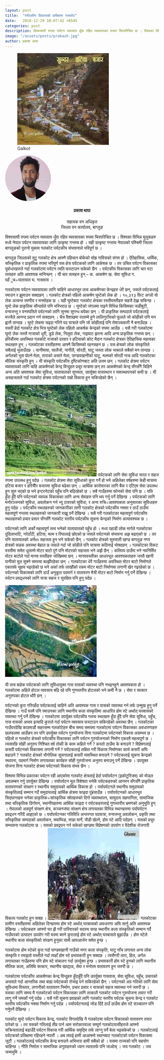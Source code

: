 ```yaml
---
layout: post
title:  "पर्यटकीय विकासको प्रतीक्षामा गलकोट"
date:   2016-12-29 10:07:42 +0545
categories: post
description: विश्वव्यापी रुपमा पर्यटन व्यवसाय धुँवा रहित व्यवसायका रुपमा चिरपरिचित छ । विश्वका विभिन्न मुलुकहरु मध्ये नेपाल पर्यटन ...| Galkot News, Khabar, Information
image: "/assets/posts/prakash.jpg"
author: प्रकाश थापा
---
```


<figure><img src="/assets/posts/sundargalkot.jpg"><figcaption>Galkot</figcaption></figure>
<div class="auth"><img src="/assets/posts/prakash.jpg" height="150px;" width="150px;" style="border-radius: 50%;"> <h4 align="center">प्रकाश थापा</h4><p align="center" style="font-size: 14px"> सहायक वन अधिकृत<br>
जिल्ला वन कार्यालय, बाग्लुङ</p></div>
विश्वव्यापी रुपमा पर्यटन व्यवसाय धुँवा रहित व्यवसायका रुपमा चिरपरिचित छ । विश्वका विभिन्न मुलुकहरु मध्ये नेपाल पर्यटन व्यवसायका लागि उत्कृष्ट गन्तव्य हो । यही उत्कृष्ट गन्तव्य नेपालको पश्चिमी जिल्ला बागलुङको पुरानो मुकाम गलकोट पर्यटकीय संभावनाले भरिपूर्ण छ ।


बागलुङ जिल्लाको मुटु गलकोट क्षेत्र आफ्नै पहिचान बोकेको सोह्र गाविसको संगम हो । ऐतिहासिक, धार्मिक, साँस्कृतिक र प्राकृतिक रुपमा भरिपूर्ण यस क्षेत्र पर्यटकको लागि आर्कषक छ । तर उचित पर्यटन विकासका पूर्वाधारहरुले गर्दा गलकोटमा पर्यटन त्यति फस्टाउन सकेको छैन । पर्यटकीय विकासका लागि चार वटा तत्वहरु अति आवश्यक मानिन्छन् । यी चार तत्वहरु हुन् – क. आकर्षण ख.  सेवा सुविधा ग. पहँुच÷यातायात  घ. गासवास ।


गलकोटमा पर्यटन व्यवसायका लागि चाहिने आधारभूत तत्व आकर्षणका केन्द्रहरु धेरै छन्, जसले पर्यटकलाई रमाउन र झुमाउन सक्दछन् । गलकोट क्षेत्रको पहिलो आकर्षण घुम्टेको लेक हो । १०,३९३ फिट अग्लो यो लेक अत्यन्त रमणीय र मनमोहक छ । यही घुम्टेबाट गलकोट क्षेत्रका रस्तीवस्तीहरु सहजै देख्न सकिन्छ । घुम्टे लेक प्राकृतिक सौन्दर्यले पनि भरिभराउ छ । घुम्टेको जंगलमा पाइने विभिन्न किसिमका जडीबुटी, वन्यजन्तु र वनस्पतिले पर्यटनको लागि सुनमा सुगन्ध थपेका छन् । यी प्राकृतिक सम्पदाले पर्यटकलाई मज्जैले आनन्द प्रदान गर्न सक्दछन् । चैत्र वैशाखमा राताम्मे हुने लालिगुराँसको फूलले जो कोहीको पनि मन ह्वात्तै तान्दछ । घुम्टे लेकमा चढ्दा गरिने पद यात्राले पनि जो कोहीलाई पनि रोमाञ्चकारी नै बनाउँदछ । यसरी हेर्दा गलकोट क्षेत्र भित्र घुम्टेको लेक पहिलो आकर्षक केन्द्रको रुपमा आउँछ । यसै गरी गलकोटमा घुम्टे लेक जस्तै गाजाको धुरी, डुडे लेक, निलुवा लेक, गाइघाट झरना आदि अन्य प्राकृतिक गन्तव्य छन् । हरिचौरमा अवस्थित गलकोटे राजाको दरवार र हटियाको कोट मैदान गलकोट क्षेत्रका ऐतिहासिक महत्वका स्थलहरु हुन् । गलकोटका वस्तीहरुमा आफ्नै किसिमको रहनसहन छ । यस क्षेत्रको लोक संस्कृतिले सबैलाई भुलाउँदछ । यानीमाया, सालैजो, नानीलै, सोरठी, घाटु जस्ता लोक भाकाले सबैको मन तान्दछ । अर्गलको भुस पोल्ने मेला, ताराको असारे मेला, पाण्डवखानीको घाटु, मल्मको सोरठी नाच आदि गलकोटका मौलिक संस्कृति हुन् । यी संस्कृति पर्यटकीय दृष्टिकोणबाट अति उत्तम छन् । गलकोट क्षेत्रमा पर्यटन व्यवसायको लागि चाहि आकर्षणको केन्द्र विन्दुहरु प्रचुर मात्रामा छन् तर आकर्षणको केन्द्र सँगसँगै चिहिने अन्य अति आवश्यक सेवा सुविधा, यातायातको सुगमता, उपर्युक्त वासस्थान र व्यवस्थापनको कमी छ । यी असहजताले गर्दा गलकोट क्षेत्रमा पर्यटनको राम्रो विकास हुन सकिरहेको छैन् ।

<img src="/assets/posts/galkotbus.jpg">
पर्यटकको लागि सेवा सुविधा सरल र सहज रुपमा उपलब्ध हुनु पर्दछ । गलकोट क्षेत्रमा सेवा सुविधाको कुरा गर्ने हो भने अहिलेका वर्षहरुमा केही मात्रामा हटिया बजार र हरिचौैर बजारमा सुविधा बढेका छन् । आर्थिक कारोवारका लागि बैंक र एटिएम सेवा उपलब्ध हुन सुरु भएको छ भने इन्टरनेटको पहुँच पनि बढिरहेको छ । सबै गाउँहरुमा फोनको सेवा पनि छ । यति हुँदा हुँदै पनि पर्यटनको व्यापक विकासका लागि अन्य सेवाहरु पनि थप गर्नु पर्ने देखिन्छ । पर्यटकको लागि मनोरञ्जनको सुविधा, अवलोकन गर्न भ्यु टावरको सुविधा, र अन्य रुचि÷आवश्यकता अनुसारका सुविधाहरु हुनु पर्दछ । पर्यटकीय स्थलहरुको जानकारीका लागी गलकोट क्षेत्रको पर्यटकीय नक्सा र ठाउँ ठाउँमा महत्वपूर्ण गन्तव्य स्थलहरुको जानकारी राख्नु पर्ने देखिन्छ । यसै गरी गलकोटका महत्वपूर्ण पर्यटकीय स्थलहरुको प्रचार प्रसार सँगसँगै गलकोट स्तरीय पर्यटकीय सूचना केन्द्रको निर्माण अत्यावश्यक छ ।


पर्यटनको लागि अर्को महत्वपूर्ण तत्व भनेको यातायातको पहुँच हो । मध्य पहाडी लोक मार्गले गलकोटका दुदिलाभाटि, नरेठाँटी, हटिया, मल्म र रिघालाई छोएको छ जसले पर्यटनको संभावना अझ बढाएको छ । तर पनि यातायातको अभैm सहजता हुन भने सकेको छैन् । गलकोट क्षेत्रको सुरुवाती खण्ड बागलुङ नगर क्षेत्रको सडक अवस्था बेहाल छ जसले गर्दा जो कोहीले पनि यात्रामा कठिनाई भोक्दछन् । गलकोटका विकट वस्तीमा समेत धुलाम्मे मोटर बाटो पुगे पनि मोटरको सहजता भने अझै छैन् । कतिपय ठाउँमा भने नवनिर्मित मोटर बाटोले गर्दा मानव वस्तीहरु जोखिममा छन् । मानववस्तीका आधारभूत आवश्यकताहरु जस्तै खानी पानीको मूल सुक्ने समस्या बल्झीरहेका छन् । गलकोटका धेरै गाउँहरुमा अवस्थित मोटर बाटो निर्माणले एकातर्फ भूक्षय भइरहेको छ भने अर्का तर्फ लाखौंको रकम मोटर बाटो निर्माणमा लगानी खेर गइरहेको छ । पर्यटनको विकासको लागि ठाउँ अनुकूल पदमार्ग र वातावरण मैत्री मोटर बाटो निर्माण गर्नु पर्ने देखिन्छ । पर्यटन प्रवद्र्धनको लागि यात्रा सहज र सुरक्षित पनि हुनु पर्दछ ।

<img src="/assets/posts/galkotbus2.jpg">

यी तत्व बाहेक पर्यटकको लागि सुविधायुक्त गास वासको व्यवस्था पनि नभइनहुने आवश्यकता हो । गलकोटमा अहिले होटल व्यवसाय बढि रहे पनि गुणस्तरीय होटलको भने कमी नै छ । सेवा र सत्कार अनुरुपका होटल थौरै छन् ।  

पर्यटनको कुरा गरिरहँदा पर्यटकलाई चाहिने अति आवश्यक गास र वासको व्यवस्था गर्न तर्फ उन्मुख हुनु पर्ने देखिन्छ । गाउँ घरमै पनि रमाउनका लागि स्थानीय कला संस्कृतिमा आधारित होम स्टे अर्थात् घरबासको व्यवस्था गर्नु पर्ने देखिन्छ । 
गलकोटमा उपर्युक्त पर्यटकीय गतव्य स्थलहरु हुँदा हुँदै पनि सेवा सुविधा, पहुँच, गास वासको अभाव इत्यादि कुराले गर्दा पर्यटन व्यवसाय फस्टाउन सकिरहेको अवस्था छैन् । गलकोटका गाउँघरदेखि काठमाडौं सहरसम्म गलकोटेहरु बीच समय समयमा गलकोटमा पर्यटन विकासका अवधारणाहरु छलफलमा आउँछन तर पनि उपर्युक्त पर्यटन गुरुयोजना विना गलकोटमा पर्यटनको विकास असम्भव छ । पहिलो त गलकोट क्षेत्रको पर्यटकीय विकासका लागि पर्यटन गुरुयोजनाको निर्माण एकदमै महत्वपूर्ण छ । त्यसपछि सोही अनुरुप निश्चित वर्ष तोकी के काम कहिले गर्ने ? कस्तो ठाउँमा के बनाउने ? विप्रेषणलाई कसरी पर्यटनको विकासमा लगानी गर्ने ? पर्यटकलाई लक्षित गरी विकास निर्माणका कार्य कसरी अघि बढाउने ? गलकोट क्षेत्रको भौगोलिक सूचनालाई कसरी व्यवस्थित बनाउने ? पर्यटकलाई सूचना केन्द्रको स्थापना, पदमार्ग निर्माण लगायतका कार्यहरु सोही गुरुयोजना अनुरुप बनाउनु पर्ने देखिन्छ । उपयुक्त योजना विना गलकोट क्षेत्रमा पर्यटनको विकास संभव छैन । 	

विश्वमा विभिन्न प्रकारका पर्यटन रही आएकोमा गलकोट क्षेत्रलाई हेर्दा पर्यापर्यटन (इकोटुरिजम) को मोडल अवलम्बन गर्नु उपर्युक्त देखिन्छ । पर्यापर्यटन मूल विशेषता भनेकै पर्यटकहरुको आगमन सँगसँगै प्राकृतिक वातावरणको संरक्षण र स्थानीय समुदायको आर्थिक विकास हो । पर्यापर्यटनले स्थानीय समुदायको संस्कृतिलाई सम्मान गर्दे समुदायलाई आर्थिक क्षेत्रमा फाइदा पु¥याउँछ । पर्यापर्यटनको आधारभूत सिद्घान्तहरु भनेका प्राकृतिक÷सांस्कृतिक स्रोतहरुको दिगो व्यवस्थापन, सामुदाय सहभागिता, सामाजिक तथा साँस्कृतिक दिगोपन, स्थानीयहरुमा आर्थिक फाइदा र पर्यटकहरुलाई गुणस्तरीय भ्रमणको अनुभूति हुन् । नेपालको अन्नपूर्ण संरक्षण क्षेत्र, कञ्चनजंघा संरक्षण क्षेत्र लगायतका विभिन्न स्थानहरुमा पर्यापर्यटन प्रवद्र्धन गरिदै आइएको छ । पर्यापर्यटनका गतिविधि अन्तरगत पदयात्रा, वन्यजन्तु अवलोकन, प्रकृति तथा साँस्कृतिक सम्पदाको अवलोकन, क्याम्पिङ, माछा मार्ने, पौडी खेल्ने, होम स्टे आदि पर्दछन् । यसको प्रचुर सम्भावना गलकोटमा छ । यसको प्रवद्र्घन गर्न सकेको खण्डमा विप्रेषणको उपयोग र वैदेशीक रोजगारी विकल्प गलकोट हुन सक्छ ।
<img src="/assets/posts/ghumte.jpg">
गलकोटका ग्रामीण वस्तीहरुमा अहिलेका दिनहरुमा होम स्टे अर्थात् घरबासको अवधारणा अघि सार्नु अति आवश्यक देखिन्छ । पर्यटकहरु आफ्नो घर झै गरी पारिवारको सदस्य सरह स्थानीय कला संस्कृतिको सम्मान गर्दै गाउँघरको उत्पादन उपयोग गरी घरमा बस्ने कुरालाई होम स्टे अर्थात् घरबासले बुझाउँछ । होम स्टेले स्थानीय कला संस्कृतिको संरक्षण हुनुका साथै आयआर्जन समेत हुन्छ । 

गलकोटमा होम स्टेको कुरा गर्दा पाण्डवखानी गाउँको मगर कला संस्कृति, घाटु नाँच लगायत अन्य लोक संस्कृति र रमाइलो वस्तीले गर्दा त्यहाँ होम स्टे प्रभावकारी हुन सक्दछ । त्यसैगरी तारा, हिल, अर्गल लगायतका गाउँहरुमा पनि होम स्टे संचालन गर्दा उपर्युक्त हुन्छ । प्रभावकारी होम स्टे हुनको लागि स्थानीय मौलिक कला, अतिथि सत्कार, स्थानीय खाद्यान्न, सेवा र मनोरम वातावरण हुन जरुरी छ ।

गलकोटमा पर्यटकीय आकर्षणका केन्द्र विन्दुहरु हुँदाहुँदै पनि उपर्युक्त गासवास, सेवा सुविधा, पहुँच, प्रचारको  अभावले गर्दा आन्तरिक तथा बाह्य पर्यटकको रोजाइ पर्न सकिरहेको छैन् । पर्यटनको अग्र गतिको लागि सेवा सुविधामा विस्तार, लगानीको वातावरण निर्माण, प्रचार प्रसार र यात्राको सहज व्यवस्था गर्न जरुरी छ । यसका लागि समय मै गलकोटको पर्यटन विकासका लागि तत्कालै गलकोट पर्यटन गुरुयोजना तयार गरी लागू गर्ने जमर्को गर्नु पर्दछ । यसै गरी सूचना प्रवाहको लागि गलकोट स्तरीय पर्यटक सूचना केन्द्र र गलकोट स्तरीय पर्यटकीय नक्सा निर्माण गर्नु पर्दछ । पर्यापर्यटनलाई जोड दिंदै ठाउँ ठाउँमा होम स्टे सञ्चालन पनि गर्नुपर्ने देखिन्छ । 

गलकोट घुम्टे पर्यटन विकास केन्द्र, गलकोट विगतदेखि नै गलकोटमा पर्यटन विकासको वातावरण तयार पारेको छ । तर यसको गतिलाई तीव्र पार्न आम सरोकारवाला सम्पूर्ण गलकोटवासीहरुले आफ्नो सक्रियतालाई बढाउँदै पर्यटन विकास गरी आर्थिक समृद्घि तर्फ लाग्नु पर्ने बेला भइसकेको छ । गलकोटलाई पर्यटकको प्रतिक्षामा रहिरहने नपारौं । अब तपाई हामी आआफ्नो स्थानबाट गलकोटको पर्यटन विकासमा जुटौं । गलकोटलाई पर्यटकीय केन्द्र बनाउने अभिभारा हामी सबैको हो । यसमा राज्यको पनि सहयोग चाहिन्छ । नीति निर्माता र सामाजिक अगुवाहरुको ध्यान त्यतातर्फ पनि जाओस् ।
जय गलकोट । जय जन्मभुमि ।